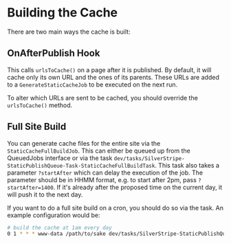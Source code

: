 # Building the Cache

There are two main ways the cache is built:

## OnAfterPublish Hook

This calls `urlsToCache()` on a page after it is published. By default, it will cache
only its own URL and the ones of its parents. These URLs are added to a
`GenerateStaticCacheJob` to be executed on the next run.

To alter which URLs are sent to be cached, you should override the `urlsToCache()`
method.

## Full Site Build

You can generate cache files for the entire site via the `StaticCacheFullBuildJob`.
This can either be queued up from the QueuedJobs interface or via the task
`dev/tasks/SilverStripe-StaticPublishQueue-Task-StaticCacheFullBuildTask`. This task also takes a parameter `?startAfter`
which can delay the execution of the job. The parameter should be in HHMM format,
e.g. to start after 2pm, pass `?startAfter=1400`. If it's already after the proposed
time on the current day, it will push it to the next day.

If you want to do a full site build on a cron, you should do so via the task. An
example configuration would be:

```bash
# build the cache at 1am every day
0 1 * * * www-data /path/to/sake dev/tasks/SilverStripe-StaticPublishQueue-Task-StaticCacheFullBuildTask
```

